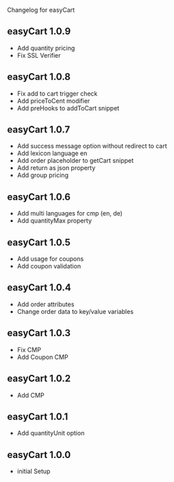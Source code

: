 Changelog for easyCart

easyCart 1.0.9
---------------------------------
+ Add quantity pricing
+ Fix SSL Verifier

easyCart 1.0.8
---------------------------------
+ Fix add to cart trigger check
+ Add priceToCent modifier
+ Add preHooks to addToCart snippet

easyCart 1.0.7
---------------------------------
+ Add success message option without redirect to cart
+ Add lexicon language en
+ Add order placeholder to getCart snippet
+ Add return as json property
+ Add group pricing

easyCart 1.0.6
---------------------------------
+ Add multi languages for cmp (en, de)
+ Add quantityMax property

easyCart 1.0.5
---------------------------------
+ Add usage for coupons
+ Add coupon validation

easyCart 1.0.4
---------------------------------
+ Add order attributes
+ Change order data to key/value variables

easyCart 1.0.3
---------------------------------
+ Fix CMP
+ Add Coupon CMP

easyCart 1.0.2
---------------------------------
+ Add CMP

easyCart 1.0.1
---------------------------------
+ Add quantityUnit option

easyCart 1.0.0
---------------------------------
+ initial Setup
